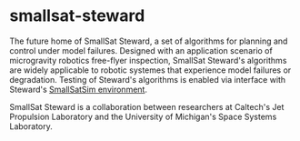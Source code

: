 # smallsat-steward

The future home of SmallSat Steward, a set of algorithms for planning and control under model failures. Designed with an application scenario of microgravity robotics free-flyer inspection, SmallSat Steward's algorithms are widely applicable to robotic systemes that experience model failures or degradation. Testing of Steward's algorithms is enabled via interface with Steward's [SmallSatSim environment](https://github.com/albee/smallsat-sim).

SmallSat Steward is a collaboration between researchers at Caltech's Jet Propulsion Laboratory and the University of Michigan's Space Systems Laboratory.
